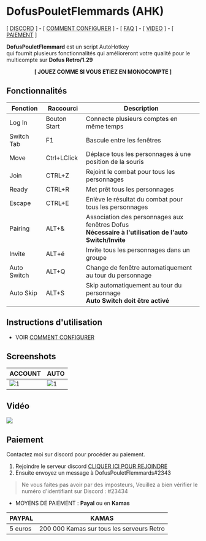 # DofusPouletFlemmards (AHK)

[ [DISCORD](https://discord.gg/B9xSGG2) ] - [ [COMMENT CONFIGURER](USAGE.md) ] - [ [FAQ](FAQ.md) ] - [ [VIDEO](https://www.youtube.com/watch?v=urj5OiX987E) ] - 
[ [PAIEMENT](#Paiement) ] 


**DofusPouletFlemmard** est un script AutoHotkey  
qui fournit plusieurs fonctionnalités qui amélioreront votre qualité pour le multicompte sur **Dofus Retro/1.29**

<p align="center">  <b> [ JOUEZ COMME SI VOUS ETIEZ EN MONOCOMPTE ]</b> </p>



## Fonctionnalités

| Fonction    	| Raccourci     	| Description                                                                                   	|
|-------------	|---------------	|-----------------------------------------------------------------------------------------------	|
| Log In      	| Bouton Start  	| Connecte plusieurs comptes en même temps                                                      	|
| Switch Tab      	| F1 	| Bascule entre les fenêtres                                                      	|
| Move        	| Ctrl+LClick 	| Déplace tous les personnages à une position de la souris                                      	|
| Join        	| CTRL+Z        	| Rejoint le combat pour tous les personnages                                                   	|
| Ready       	| CTRL+R        	| Met prêt tous les personnages                                                                 	|
| Escape      	| CTRL+E        	| Enlève le résultat du combat pour tous les personnages                                        	|
| Pairing     	| ALT+&         	| Association des personnages aux fenêtres Dofus <br/> **Nécessaire à l'utilisation de l'auto Switch/Invite**                                                	|
| Invite     	| ALT+é         	| Invite tous les personnages dans un groupe  	|
| Auto Switch	| ALT+Q       	| Change de fenêtre automatiquement au tour du personnage                                       	|
| Auto Skip  	| ALT+S         	| Skip automatiquement au tour du personnage <br/> **Auto Switch doit être activé**              	|


## Instructions d'utilisation
- VOIR [COMMENT CONFIGURER](USAGE.md) 


## Screenshots

|  ACCOUNT 	|  AUTO 	|
|---	|---	|
|  ![1](https://i.imgur.com/iBy4Pgb.png)|   ![1](https://i.imgur.com/os8yZws.png)|


## Vidéo
<a href="https://www.youtube.com/watch?v=urj5OiX987E" target="_blank">![](https://imgur.com/iBy4Pgb.png)</a>

## Paiement<a name="Paiement"></a>

Contactez moi sur discord pour procéder au paiement.
  1. Rejoindre le serveur discord [CLIQUER ICI POUR REJOINDRE](https://discord.gg/B9xSGG2)
  2. Ensuite envoyez un message à DofusPouletFlemmards#2343

> Ne vous faites pas avoir par des imposteurs, Veuillez a bien vérifier le numéro d'identifiant sur Discord : #23434

- MOYENS DE PAIEMENT : **Payal** ou en **Kamas**

|  PAYPAL 	|  KAMAS 	|
|---	|---	|
|5 euros| 200 000 Kamas sur tous les serveurs Retro|

